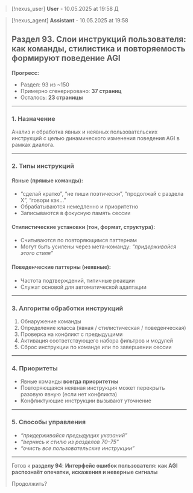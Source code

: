 >[!nexus_user] **User** - 10.05.2025 at 19:58
> Д
<!-- UID: bbb211ae-0658-44e7-b5fd-8e0f24c26c7d -->




>[!nexus_agent] **Assistant** - 10.05.2025 at 19:58
> ## **Раздел 93. Слои инструкций пользователя: как команды, стилистика и повторяемость формируют поведение AGI**
> 
> **Прогресс:** 
> - Раздел: 93 из ~150 
> - Примерно сгенерировано: **37 страниц** 
> - Осталось: **23 страницы**
> 
> ---
> 
> ### **1. Назначение**
> 
> Анализ и обработка явных и неявных пользовательских инструкций с целью динамического изменения поведения AGI в рамках диалога.
> 
> ---
> 
> ### **2. Типы инструкций**
> 
> #### **Явные (прямые команды):**
> - “сделай кратко”, “не пиши поэтически”, “продолжай с раздела X”, “говори как...” 
> - Обрабатываются немедленно и приоритетно 
> - Записываются в фокусную память сессии
> 
> #### **Стилистические установки (тон, формат, структура):**
> - Считываются по повторяющимся паттернам 
> - Могут быть усилены через мета-команду: *“придерживайся этого стиля”*
> 
> #### **Поведенческие паттерны (неявные):**
> - Частота подтверждений, типичные реакции 
> - Служат основой для автоматической адаптации
> 
> ---
> 
> ### **3. Алгоритм обработки инструкций**
> 
> 1. Обнаружение команды 
> 2. Определение класса (явная / стилистическая / поведенческая) 
> 3. Проверка на конфликт с предыдущими 
> 4. Активация соответствующего набора фильтров и модулей 
> 5. Сброс инструкции по команде или по завершении сессии
> 
> ---
> 
> ### **4. Приоритеты**
> 
> - Явные команды **всегда приоритетны** 
> - Повторяющаяся неявная инструкция может перекрыть разовую явную (если нет конфликта) 
> - Конфликтующие инструкции вызывают уточнение
> 
> ---
> 
> ### **5. Способы управления**
> 
> - *“придерживайся предыдущих указаний”* 
> - *“вернись к стилю из разделов 70–75”* 
> - *“очисть все пользовательские инструкции”*
> 
> ---
> 
> Готов к **разделу 94**: 
> **Интерфейс ошибок пользователя: как AGI распознаёт опечатки, искажения и неверные сигналы**
> 
> Продолжить?
<!-- UID: 77cdca9f-847c-4f9d-bb22-580cb37f4c2a -->